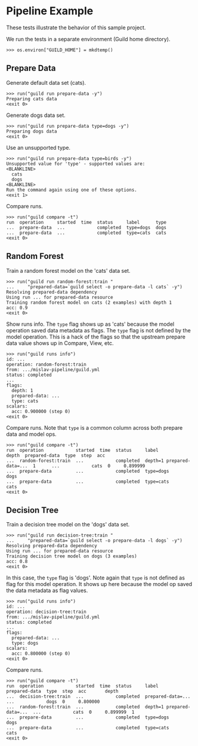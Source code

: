 # Pipeline Example

These tests illustrate the behavior of this sample project.

We run the tests in a separate environment (Guild home directory).

    >>> os.environ["GUILD_HOME"] = mkdtemp()

## Prepare Data

Generate default data set (cats).

    >>> run("guild run prepare-data -y")
    Preparing cats data
    <exit 0>

Generate dogs data set.

    >>> run("guild run prepare-data type=dogs -y")
    Preparing dogs data
    <exit 0>

Use an unsupported type.

    >>> run("guild run prepare-data type=birds -y")
    Unsupported value for 'type' - supported values are:
    <BLANKLINE>
      cats
      dogs
    <BLANKLINE>
    Run the command again using one of these options.
    <exit 1>

Compare  runs.

    >>> run("guild compare -t")
    run  operation     started  time  status     label      type
    ...  prepare-data  ...            completed  type=dogs  dogs
    ...  prepare-data  ...            completed  type=cats  cats
    <exit 0>

## Random Forest

Train a random forest model on the 'cats' data set.

    >>> run("guild run random-forest:train "
    ...     "prepared-data=`guild select -o prepare-data -l cats` -y")
    Resolving prepared-data dependency
    Using run ... for prepared-data resource
    Training random forest model on cats (2 examples) with depth 1
    acc: 0.9
    <exit 0>

Show runs info. The `type` flag shows up as 'cats' because the model
operation saved data metadata as flags. The `type` flag is not defined
by the model operation. This is a hack of the flags so that the
upstream prepare data value shows up in Compare, View, etc.

    >>> run("guild runs info")
    id: ...
    operation: random-forest:train
    from: .../mislav-pipeline/guild.yml
    status: completed
    ...
    flags:
      depth: 1
      prepared-data: ...
      type: cats
    scalars:
      acc: 0.900000 (step 0)
    <exit 0>

Compare runs. Note that `type` is a common column across both prepare
data and model ops.

    >>> run("guild compare -t")
    run  operation            started  time  status     label                      depth  prepared-data  type  step  acc
    ...  random-forest:train  ...            completed  depth=1 prepared-data=...  1      ...            cats  0     0.899999
    ...  prepare-data         ...            completed  type=dogs                                        dogs
    ...  prepare-data         ...            completed  type=cats                                        cats
    <exit 0>

## Decision Tree

Train a decision tree model on the 'dogs' data set.

    >>> run("guild run decision-tree:train "
    ...     "prepared-data=`guild select -o prepare-data -l dogs` -y")
    Resolving prepared-data dependency
    Using run ... for prepared-data resource
    Training decision tree model on dogs (3 examples)
    acc: 0.8
    <exit 0>

In this case, the `type` flag is 'dogs'. Note again that `type` is not
defined as flag for this model operation. It shows up here because the
model op saved the data metadata as flag values.

    >>> run("guild runs info")
    id: ...
    operation: decision-tree:train
    from: .../mislav-pipeline/guild.yml
    status: completed
    ...
    flags:
      prepared-data: ...
      type: dogs
    scalars:
      acc: 0.800000 (step 0)
    <exit 0>

Compare runs.

    >>> run("guild compare -t")
    run  operation            started  time  status     label                      prepared-data  type  step  acc       depth
    ...  decision-tree:train  ...            completed  prepared-data=...          ...            dogs  0     0.800000
    ...  random-forest:train  ...            completed  depth=1 prepared-data=...  ...            cats  0     0.899999  1
    ...  prepare-data         ...            completed  type=dogs                                 dogs
    ...  prepare-data         ...            completed  type=cats                                 cats
    <exit 0>

